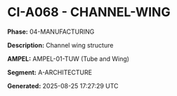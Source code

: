 # CI-A068 - CHANNEL-WING

**Phase:** 04-MANUFACTURING

**Description:** Channel wing structure

**AMPEL:** AMPEL-01-TUW (Tube and Wing)

**Segment:** A-ARCHITECTURE

**Generated:** 2025-08-25 17:27:29 UTC
